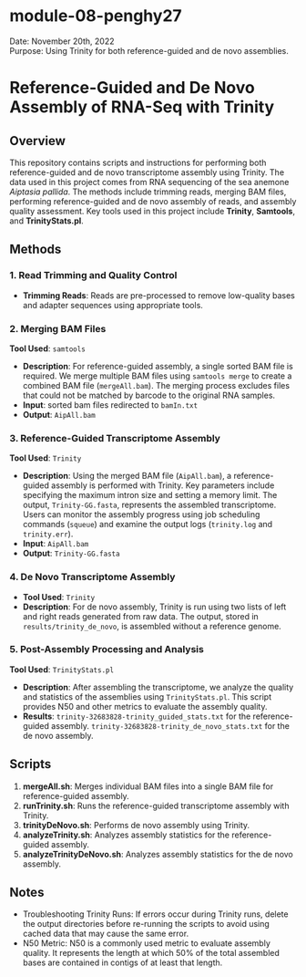 # module-08-penghy27  
  
Date: November 20th, 2022  
Purpose: Using Trinity for both reference-guided and de novo assemblies.

# Reference-Guided and De Novo Assembly of RNA-Seq with Trinity

## Overview

This repository contains scripts and instructions for performing both reference-guided and de novo transcriptome assembly using Trinity. The data used in this project comes from RNA sequencing of the sea anemone *Aiptasia pallida*. The methods include trimming reads, merging BAM files, performing reference-guided and de novo assembly of reads, and assembly quality assessment. Key tools used in this project include **Trinity**, **Samtools**, and **TrinityStats.pl**.

## Methods

### 1. Read Trimming and Quality Control
- **Trimming Reads**: Reads are pre-processed to remove low-quality bases and adapter sequences using appropriate tools.

### 2. Merging BAM Files
**Tool Used**: `samtools`
- **Description**: For reference-guided assembly, a single sorted BAM file is required. We merge multiple BAM files using `samtools merge` to create a combined BAM file (`mergeAll.bam`). The merging process excludes files that could not be matched by barcode to the original RNA samples.
- **Input**: sorted bam files redirected to `bamIn.txt`
- **Output**: `AipAll.bam`

### 3. Reference-Guided Transcriptome Assembly
**Tool Used**: `Trinity`
- **Description**: Using the merged BAM file (`AipAll.bam`), a reference-guided assembly is performed with Trinity. Key parameters include specifying the maximum intron size and setting a memory limit. The output, `Trinity-GG.fasta`, represents the assembled transcriptome. Users can monitor the assembly progress using job scheduling commands (`squeue`) and examine the output logs (`trinity.log` and `trinity.err`).
- **Input**: `AipAll.bam`
- **Output**: `Trinity-GG.fasta`

### 4. De Novo Transcriptome Assembly
- **Tool Used**: `Trinity`
- **Description**: For de novo assembly, Trinity is run using two lists of left and right reads generated from raw data. The output, stored in `results/trinity_de_novo`, is assembled without a reference genome.

### 5. Post-Assembly Processing and Analysis
**Tool Used**: `TrinityStats.pl`
- **Description**: After assembling the transcriptome, we analyze the quality and statistics of the assemblies using `TrinityStats.pl`. This script provides N50 and other metrics to evaluate the assembly quality.
- **Results**: `trinity-32683828-trinity_guided_stats.txt` for the reference-guided assembly. `trinity-32683828-trinity_de_novo_stats.txt` for the de novo assembly.

## Scripts

1. **mergeAll.sh**: Merges individual BAM files into a single BAM file for reference-guided assembly.
2. **runTrinity.sh**: Runs the reference-guided transcriptome assembly with Trinity.
3. **trinityDeNovo.sh**: Performs de novo assembly using Trinity.
4. **analyzeTrinity.sh**: Analyzes assembly statistics for the reference-guided assembly.
5. **analyzeTrinityDeNovo.sh**: Analyzes assembly statistics for the de novo assembly.

## Notes

- Troubleshooting Trinity Runs: If errors occur during Trinity runs, delete the output directories before re-running the scripts to avoid using cached data that may cause the same error.
- N50 Metric: N50 is a commonly used metric to evaluate assembly quality. It represents the length at which 50% of the total assembled bases are contained in contigs of at least that length.
